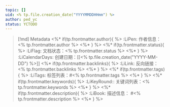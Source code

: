 ```yaml
---
topic: []
uid: <% tp.file.creation_date("YYYYMMDDHHmm") %>
author: ped_yc
status: YCTODO
---
```


> [!md] Metadata
> <%* if(tp.frontmatter.author){ %>
> :LiPen: 作者信息：<% tp.frontmatter.author %>
> <%* } %>
> <%* if(tp.frontmatter.status){ %>
> :LiFlag: 文档状态：<% tp.frontmatter.status %>
> <%* } %>
> :LiCalendarDays: 创建日期：[[<% tp.file.creation_date("YYYY-MM-DD") %>]]
> <%* if(tp.frontmatter.backlinks){ %>
> :LiLink: 反向链接：<% tp.frontmatter.backlinks %>
> <%* } %>
> <%* if(tp.frontmatter.tags){ %>
> :LiTags: 标签列表：#<% tp.frontmatter.tags %>
> <%* } %>
> <%* if(tp.frontmatter.keywords){ %>
> :LiKeyRound:: 关键词列表：<% tp.frontmatter.keywords %>
> <%* } %>
> <%* if(tp.frontmatter.description){ %>
> :LiBook: 描述信息： #<% tp.frontmatter.description %>
> <%* } %>

